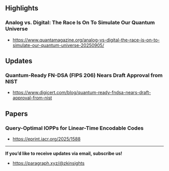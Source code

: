 ## Highlights
### Analog vs. Digital: The Race Is On To Simulate Our Quantum Universe
- <https://www.quantamagazine.org/analog-vs-digital-the-race-is-on-to-simulate-our-quantum-universe-20250905/>

## Updates
### Quantum-Ready FN-DSA (FIPS 206) Nears Draft Approval from NIST
- <https://www.digicert.com/blog/quantum-ready-fndsa-nears-draft-approval-from-nist>

## Papers

### Query-Optimal IOPPs for Linear-Time Encodable Codes
- <https://eprint.iacr.org/2025/1588>

---
**If you’d like to receive updates via email, subscribe us!**

- <https://paragraph.xyz/@zkinsights>
